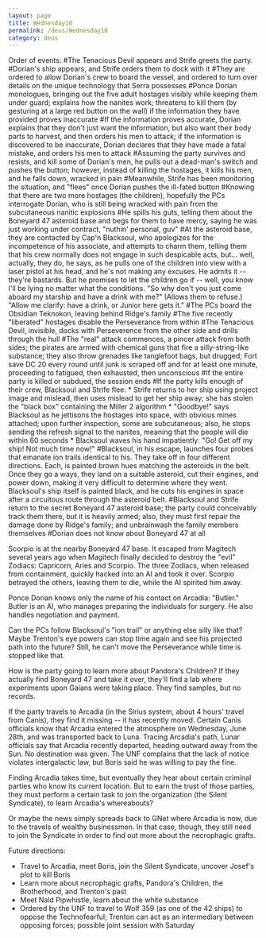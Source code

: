 ```yaml
---
layout: page
title: Wednesday10
permalink: /deus/Wednesday10
category: deus
---
```

Order of events:
#The Tenacious Devil appears and Strife greets the party.
#Dorian's ship appears, and Strife orders them to dock with it
#They are ordered to allow Dorian's crew to board the vessel, and ordered to turn over details on the unique technology that Serra possesses
#Ponce Dorian monologues, bringing out the five adult hostages visibly while keeping them under guard; explains how the nanites work; threatens to kill them (by gesturing at a large red button on the wall) if the information they have provided proves inaccurate
#If the information proves accurate, Dorian explains that they don't just want the information, but also want their body parts to harvest, and then orders his men to attack; if the information is discovered to be inaccurate, Dorian declares that they have made a fatal mistake, and orders his men to attack
#Assuming the party survives and resists, and kill some of Dorian's men, he pulls out a dead-man's switch and pushes the button; however, instead of killing the hostages, it kills his men, and he falls down, wracked in pain
#Meanwhile, Strife has been monitoring the situation, and &quot;flees&quot; once Dorian pushes the ill-fated button
#Knowing that there are two more hostages (the children), hopefully the PCs interrogate Dorian, who is still being wracked with pain from the subcutaneous nanitic explosions
#He spills his guts, telling them about the Boneyard 47 asteroid base and begs for them to have mercy, saying he was just working under contract, &quot;nuthin' personal, guv&quot;
#At the asteroid base, they are contacted by Cap'n Blacksoul, who apologizes for the incompetence of his associate, and attempts to charm them, telling them that his crew normally does not engage in such despicable acts, but... well, actually, they do, he says, as he pulls one of the children into view with a laser pistol at his head, and he's not making any excuses. He admits it -- they're bastards. But he promises to let the children go if -- well, you know I'll be lying no matter what the conditions. &quot;So why don't you just come aboard my starship and have a drink with me?&quot; (Allows them to refuse.) &quot;Allow me clarify: have a drink, or Junior here gets it.&quot;
#The PCs board the Obsidian Teknokon, leaving behind Ridge's family
#The five recently &quot;liberated&quot; hostages disable the Perseverance from within
#The Tenacious Devil, invisible, docks with Perseverence from the other side and drills through the hull
#The &quot;real&quot; attack commences, a pincer attack from both sides; the pirates are armed with chemical guns that fire a silly-string-like substance; they also throw grenades like tanglefoot bags, but drugged; Fort save DC 20 every round until junk is scraped off and for at least one minute, proceeding to fatigued, then exhausted, then unconscious
#If the entire party is killed or subdued, the session ends
#If the party kills enough of their crew, Blacksoul and Strife flee:
    * Strife returns to her ship using project image and mislead, then uses mislead to get her ship away; she has stolen the &quot;black box&quot; containing the Miller 2 algorithm
    * &quot;Goodbye!&quot; says Blacksoul as he jettisons the hostages into space, with obvious mines attached; upon further inspection, some are subcutaneous; also, he stops sending the refresh signal to the nanites, meaning that the people will die within 60 seconds
    * Blacksoul waves his hand impatiently: &quot;Go! Get off my ship! Not much time now!&quot;
#Blacksoul, in his escape, launches four probes that emanate ion trails identical to his. They take off in four different directions. Each, is painted brown hues matching the asteroids in the belt. Once they go a ways, they land on a suitable asteroid, cut their engines, and power down, making it very difficult to determine where they went. Blacksoul's ship itself is painted black, and he cuts his engines in space after a circuitous route through the asteroid belt.
#Blacksoul and Strife return to the secret Boneyard 47 asteroid base; the party could conceivably track them there, but it is heavily armed; also, they must first repair the damage done by Ridge's family; and unbrainwash the family members themselves
#Dorian does not know about Boneyard 47 at all

Scorpio is at the nearby Boneyard 47 base. It escaped from Magitech several years ago when Magitech finally decided to destroy the &quot;evil&quot; Zodiacs: Capricorn, Aries and Scorpio. The three Zodiacs, when released from containment, quickly hacked into an AI and took it over. Scorpio betrayed the others, leaving them to die, while the AI spirited him away.

Ponce Dorian knows only the name of his contact on Arcadia: &quot;Butler.&quot; Butler is an AI, who manages preparing the individuals for surgery. He also handles negotiation and payment.

Can the PCs follow Blacksoul's &quot;ion trail&quot; or anything else silly like that? Maybe Trenton's eye powers can stop time again and see his projected path into the future? Still, he can't move the Perseverance while time is stopped like that.

How is the party going to learn more about Pandora's Children? If they actually find Boneyard 47 and take it over, they'll find a lab where experiments upon Gaians were taking place. They find samples, but no records.

If the party travels to Arcadia (in the Sirius system, about 4 hours' travel from Canis), they find it missing -- it has recently moved. Certain Canis officials know that Arcadia entered the atmosphere on Wednesday, June 28th, and was transported back to Luna. Tracing Arcadia's path, Lunar officials say that Arcadia recently departed, heading outward away from the Sun. No destination was given. The UNF complains that the lack of notice violates intergalactic law, but Boris said he was willing to pay the fine.

Finding Arcadia takes time, but eventually they hear about certain criminal parties who know its current location. But to earn the trust of those parties, they must perform a certain task to join the organization (the Silent Syndicate), to learn Arcadia's whereabouts?

Or maybe the news simply spreads back to GNet where Arcadia is now, due to the travels of wealthy businessmen. In that case, though, they still need to join the Syndicate in order to find out more about the necrophagic grafts.

Future directions:
* Travel to Arcadia, meet Boris, join the Silent Syndicate, uncover Josef's plot to kill Boris
* Learn more about necrophagic grafts, Pandora's Children, the Brotherhood, and Trenton's past
* Meet Nald Pipwhistle, learn about the white substance
* Ordered by the UNF to travel to Wolf 359 (as one of the 42 ships) to oppose the Technofearful; Trenton can act as an intermediary between opposing forces; possible joint session with Saturday

